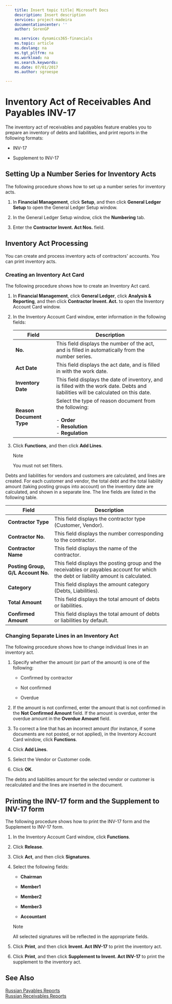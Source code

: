 ```yaml
---
    title: Insert topic title| Microsoft Docs
    description: Insert description
    services: project-madeira
    documentationcenter: ''
    author: SorenGP

    ms.service: dynamics365-financials
    ms.topic: article
    ms.devlang: na
    ms.tgt_pltfrm: na
    ms.workload: na
    ms.search.keywords:
    ms.date: 07/01/2017
    ms.author: sgroespe

---
```

# Inventory Act of Receivables And Payables INV-17
The inventory act of receivables and payables feature enables you to prepare an inventory of debts and liabilities, and print reports in the following formats:  
  
-   INV-17  
  
-   Supplement to INV-17  
  
## Setting Up a Number Series for Inventory Acts  
 The following procedure shows how to set up a number series for inventory acts.  
  
1.  In **Financial Management**, click **Setup**, and then click **General Ledger Setup** to open the General Ledger Setup window.  
  
2.  In the General Ledger Setup window, click the **Numbering** tab.  
  
3.  Enter the **Contractor Invent. Act Nos.** field.  
  
## Inventory Act Processing  
 You can create and process inventory acts of contractors' accounts. You can print inventory acts.  
  
### Creating an Inventory Act Card  
 The following procedure shows how to create an Inventory Act card.  
  
1.  In **Financial Management**, click **General Ledger**, click **Analysis & Reporting**, and then click **Contractor Invent. Act.** to open the Inventory Account Card window.  
  
2.  In the Inventory Account Card window, enter information in the following fields:  
  
    |Field|Description|  
    |-----------|-----------------|  
    |**No.**|This field displays the number of the act, and is filled in automatically from the number series.|  
    |**Act Date**|This field displays the act date, and is filled in with the work date.|  
    |**Inventory Date**|This field displays the date of inventory, and is filled with the work date. Debts and liabilities will be calculated on this date.|  
    |**Reason Document Type**|Select the type of reason document from the following:<br /><br /> -   **Order**<br />-   **Resolution**<br />-   **Regulation**|  
  
3.  Click **Functions**, and then click **Add Lines**.  
  
    > [!NOTE]  
    >  You must not set filters.  
  
 Debts and liabilities for vendors and customers are calculated, and lines are created. For each customer and vendor, the total debt and the total liability amount (taking posting groups into account) on the inventory date are calculated, and shown in a separate line. The line fields are listed in the following table.  
  
|Field|Description|  
|-----------|-----------------|  
|**Contractor Type**|This field displays the contractor type (Customer, Vendor).|  
|**Contractor No.**|This field displays the number corresponding to the contractor.|  
|**Contractor Name**|This field displays the name of the contractor.|  
|**Posting Group, G/L Account No.**|This field displays the posting group and the receivables or payables account for which the debt or liability amount is calculated.|  
|**Category**|This field displays the amount category (Debts, Liabilities).|  
|**Total Amount**|This field displays the total amount of debts or liabilities.|  
|**Confirmed Amount**|This field displays the total amount of debts or liabilities by default.|  
  
### Changing Separate Lines in an Inventory Act  
 The following procedure shows how to change individual lines in an inventory act.  
  
1.  Specify whether the amount (or part of the amount) is one of the following:  
  
    -   Confirmed by contractor  
  
    -   Not confirmed  
  
    -   Overdue  
  
2.  If the amount is not confirmed, enter the amount that is not confirmed in the **Not Confirmed Amount** field. If the amount is overdue, enter the overdue amount in the **Overdue Amount** field.  
  
3.  To correct a line that has an incorrect amount (for instance, if some documents are not posted, or not applied), in the Inventory Account Card window, click **Functions**.  
  
4.  Click **Add Lines**.  
  
5.  Select the Vendor or Customer code.  
  
6.  Click **OK**.  
  
 The debts and liabilities amount for the selected vendor or customer is recalculated and the lines are inserted in the document.  
  
## Printing the INV-17 form and the Supplement to INV-17 form  
 The following procedure shows how to print the INV-17 form and the Supplement to INV-17 form.  
  
1.  In the Inventory Account Card window, click **Functions**.  
  
2.  Click **Release**.  
  
3.  Click **Act**, and then click **Signatures**.  
  
4.  Select the following fields:  
  
    -   **Chairman**  
  
    -   **Member1**  
  
    -   **Member2**  
  
    -   **Member3**  
  
    -   **Accountant**  
  
    > [!NOTE]  
    >  All selected signatures will be reflected in the appropriate fields.  
  
5.  Click **Print**, and then click **Invent. Act INV-17** to print the inventory act.  
  
6.  Click **Print**, and then click **Supplement to Invent. Act INV-17** to print the supplement to the inventory act.  
  
## See Also  
 [Russian Payables Reports](russian-payables-reports.md)   
 [Russian Receivables Reports](russian-receivables-reports.md)